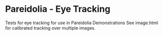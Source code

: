 # Pareidolia - Eye Tracking 

Tests for eye tracking for use in Pareidolia Demonstrations 
See image.html for calibrated tracking over multiple images. 
